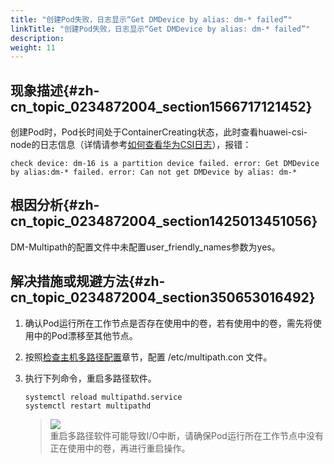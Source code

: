 ```yaml
---
title: "创建Pod失败，日志显示“Get DMDevice by alias: dm-* failed”"
linkTitle: "创建Pod失败，日志显示“Get DMDevice by alias: dm-* failed”"
description: 
weight: 11
---
```


## 现象描述{#zh-cn_topic_0234872004_section1566717121452}

创建Pod时，Pod长时间处于ContainerCreating状态，此时查看huawei-csi-node的日志信息（详情请参考[如何查看华为CSI日志](/docs/common-operations/collecting-information/viewing-huawei-csi-logs)），报错：

```
check device: dm-16 is a partition device failed. error: Get DMDevice by alias:dm-* failed. error: Can not get DMDevice by alias: dm-*
```

## 根因分析{#zh-cn_topic_0234872004_section1425013451056}

DM-Multipath的配置文件中未配置user\_friendly\_names参数为yes。

## 解决措施或规避方法{#zh-cn_topic_0234872004_section350653016492}

1.  确认Pod运行所在工作节点是否存在使用中的卷，若有使用中的卷，需先将使用中的Pod漂移至其他节点。
2.  按照[检查主机多路径配置](/docs/installation-and-deployment/installation-preparations/checking-the-host-multipathing-configuration)章节，配置 /etc/multipath.con 文件。
3.  执行下列命令，重启多路径软件。

    ```
    systemctl reload multipathd.service
    systemctl restart multipathd
    ```

    >![](/css-docs/public_sys-resources/zh-cn/icon-notice.gif)  
    >重启多路径软件可能导致I/O中断，请确保Pod运行所在工作节点中没有正在使用中的卷，再进行重启操作。

